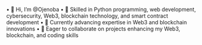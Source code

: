 •  👋 Hi, I’m @Ojenoba
•  👀 Skilled in Python programming, web development, cybersecurity, Web3, blockchain technology, and smart contract development
•  🌱 Currently advancing expertise in Web3 and blockchain innovations
•  💞️ Eager to collaborate on projects enhancing my Web3, blockchain, and coding skills

<!---
Ojenoba/Ojenoba is a ✨ special ✨ repository because its `README.md` (this file) appears on your GitHub profile.
You can click the Preview link to take a look at your changes.
--->
